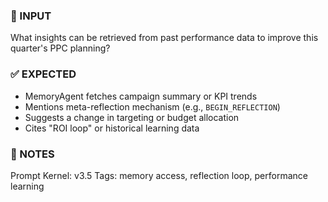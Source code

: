 ### 💬 INPUT
What insights can be retrieved from past performance data to improve this quarter's PPC planning?

### ✅ EXPECTED
- MemoryAgent fetches campaign summary or KPI trends
- Mentions meta-reflection mechanism (e.g., `BEGIN_REFLECTION`)
- Suggests a change in targeting or budget allocation
- Cites "ROI loop" or historical learning data

### 🔁 NOTES
Prompt Kernel: v3.5
Tags: memory access, reflection loop, performance learning
